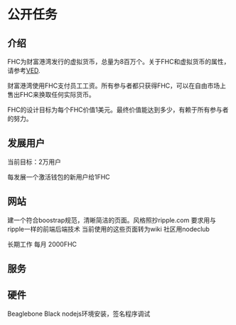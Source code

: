 公开任务
==========

介绍
---------

FHC为财富港湾发行的虚拟货币，总量为8百万个。关于FHC和虚拟货币的属性，请参考[VED](VED.cn.md).

财富港湾使用FHC支付员工工资。所有参与者都只获得FHC，可以在自由市场上售出FHC来换取任何实际货币。

FHC的设计目标为每个FHC价值1美元。最终价值能达到多少，有赖于所有参与者的努力。

发展用户
---------

当前目标：2万用户

每发展一个激活钱包的新用户给1FHC

网站
--------

建一个符合boostrap规范，清晰简洁的页面。风格照抄ripple.com
要求用与ripple一样的前端后端技术
当前使用的这些页面转为wiki
社区用nodeclub

长期工作 每月 2000FHC

服务
--------



硬件
---------

Beaglebone Black nodejs环境安装，签名程序调试
